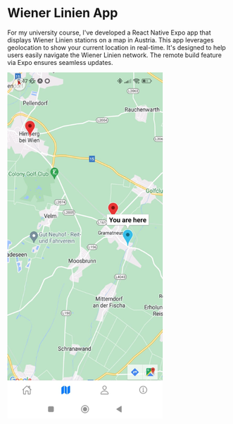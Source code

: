 # Wiener Linien App

For my university course, I've developed a React Native Expo app that displays Wiener Linien stations on a map in
Austria. This app leverages geolocation to show your current location in real-time. It's designed to help users easily
navigate the Wiener Linien network. The remote build feature via Expo ensures seamless updates.

<img src="docs/screen.jpg" width=70% height=70%>

